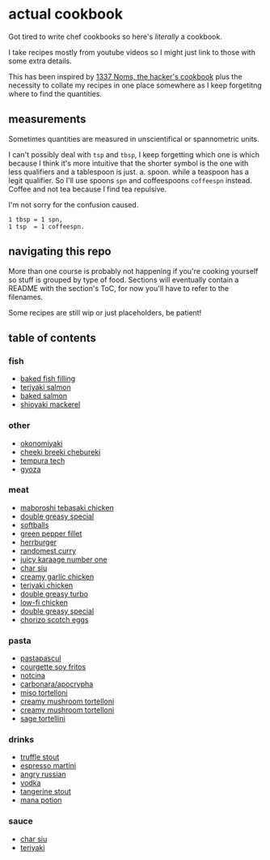 # actual cookbook

Got tired to write chef cookbooks so here's *literally* a cookbook.

I take recipes mostly from youtube videos so I might just link to those with some extra details.

This has been inspired by [1337 Noms, the hacker's cookbook](https://github.com/theDevilsVoice/1337-Noms-The-Hacker-Cookbook) plus the necessity to collate my recipes in one place somewhere as I keep forgetitng where to find the quantities.

## measurements

Sometimes quantities are measured in unscientifical or spannometric units.

I can't possibly deal with `tsp` and `tbsp`, I keep forgetting which one is which because I think it's more intuitive that the shorter symbol is the one with less qualifiers and a tablespoon is just. a. spoon. while a teaspoon has a legit qualifier. So I'll use spoons `spn` and coffeespoons `coffeespn` instead. Coffee and not tea because I find tea repulsive.

I'm not sorry for the confusion caused.

```
1 tbsp = 1 spn,
1 tsp  = 1 coffeespn.

```

## navigating this repo

More than one course is probably not happening if you're cooking yourself so stuff is grouped by type of food. Sections will eventually contain a README with the section's ToC, for now you'll have to refer to the filenames.

Some recipes are still wip or just placeholders, be patient!

## table of contents

### fish

- [baked fish filling](https://github.com/caligin/actual-cookbook/tree/master/fish/baked-fish-filling.md)
- [teriyaki salmon](https://github.com/caligin/actual-cookbook/tree/master/fish/teriyaki-salmon.md)
- [baked salmon](https://github.com/caligin/actual-cookbook/tree/master/fish/baked-salmon.md)
- [shioyaki mackerel](https://github.com/caligin/actual-cookbook/tree/master/fish/shioyaki-mackerel.md)

### other

- [okonomiyaki](https://github.com/caligin/actual-cookbook/tree/master/other/okonomiyaki.md)
- [cheeki breeki chebureki](https://github.com/caligin/actual-cookbook/tree/master/other/cheeki-breeki-chebureki.md)
- [tempura tech](https://github.com/caligin/actual-cookbook/tree/master/other/tempura-tech.md)
- [gyoza](https://github.com/caligin/actual-cookbook/tree/master/other/gyoza.md)

### meat

- [maboroshi tebasaki chicken](https://github.com/caligin/actual-cookbook/tree/master/meat/maboroshi-tebasaki-chicken.md)
- [double greasy special](https://github.com/caligin/actual-cookbook/tree/master/meat/double-greasy-turbospecial.md)
- [softballs](https://github.com/caligin/actual-cookbook/tree/master/meat/softballs.md)
- [green pepper fillet](https://github.com/caligin/actual-cookbook/tree/master/meat/green-pepper-fillet.md)
- [herrburger](https://github.com/caligin/actual-cookbook/tree/master/meat/herrburger.md)
- [randomest curry](https://github.com/caligin/actual-cookbook/tree/master/meat/randomest-curry.md)
- [juicy karaage number one](https://github.com/caligin/actual-cookbook/tree/master/meat/juicy-karaage-number-one.md)
- [char siu](https://github.com/caligin/actual-cookbook/tree/master/meat/char-siu.md)
- [creamy garlic chicken](https://github.com/caligin/actual-cookbook/tree/master/meat/creamy-garlic-chicken.md)
- [teriyaki chicken](https://github.com/caligin/actual-cookbook/tree/master/meat/teriyaki-chicken.md)
- [double greasy turbo](https://github.com/caligin/actual-cookbook/tree/master/meat/double-greasy-turbo.md)
- [low-fi chicken](https://github.com/caligin/actual-cookbook/tree/master/meat/low-fi-chicken.md)
- [double greasy special](https://github.com/caligin/actual-cookbook/tree/master/meat/double-greasy-special.md)
- [chorizo scotch eggs](https://github.com/caligin/actual-cookbook/tree/master/meat/chorizo-scotch-eggs.md)

### pasta

- [pastapascul](https://github.com/caligin/actual-cookbook/tree/master/pasta/pascul.md)
- [courgette soy fritos](https://github.com/caligin/actual-cookbook/tree/master/pasta/courgette-soy-fritos.md)
- [notcina](https://github.com/caligin/actual-cookbook/tree/master/pasta/notcina.md)
- [carbonara/apocrypha](https://github.com/caligin/actual-cookbook/tree/master/pasta/carbonara-apocrypha.md)
- [miso tortelloni](https://github.com/caligin/actual-cookbook/tree/master/pasta/miso-tortelloni.md)
- [creamy mushroom tortelloni](https://github.com/caligin/actual-cookbook/tree/master/pasta/creamy-mushroom-tortelloni.md)
- [creamy mushroom tortelloni <chili>](https://github.com/caligin/actual-cookbook/tree/master/pasta/creamy-mushroom-tortelloni-chili-variant.md)
- [sage tortellini](https://github.com/caligin/actual-cookbook/tree/master/pasta/sage-tortellini.md)

### drinks

- [truffle stout](https://github.com/caligin/actual-cookbook/tree/master/drinks/truffle-stout.md)
- [espresso martini](https://github.com/caligin/actual-cookbook/tree/master/drinks/espresso-martini.md)
- [angry russian](https://github.com/caligin/actual-cookbook/tree/master/drinks/angry-russian.md)
- [vodka](https://github.com/caligin/actual-cookbook/tree/master/drinks/vodka.md)
- [tangerine stout](https://github.com/caligin/actual-cookbook/tree/master/drinks/tangerine-stout.md)
- [mana potion](https://github.com/caligin/actual-cookbook/tree/master/drinks/mana-potion.md)

### sauce

- [char siu](https://github.com/caligin/actual-cookbook/tree/master/sauce/char-siu.md)
- [teriyaki](https://github.com/caligin/actual-cookbook/tree/master/sauce/teriyaki.md)

